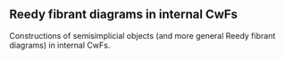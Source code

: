 ## Reedy fibrant diagrams in internal CwFs

Constructions of semisimplicial objects (and more general Reedy fibrant diagrams) in internal CwFs.
